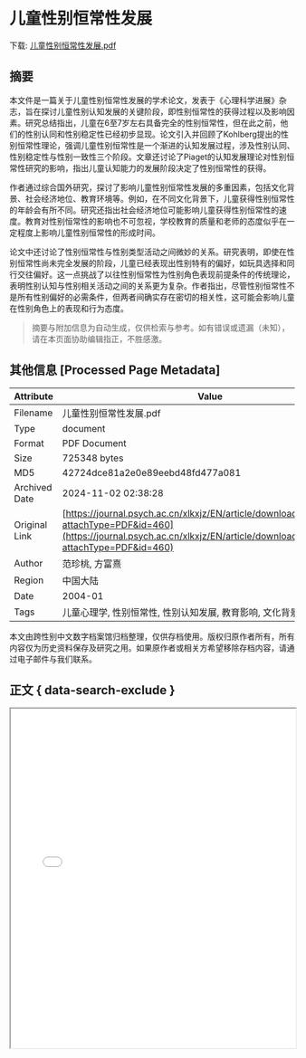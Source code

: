 # 儿童性别恒常性发展

<!-- tcd_download_link -->
下载: <a href="../儿童性别恒常性发展.pdf" download>儿童性别恒常性发展.pdf</a>
<!-- tcd_download_link_end -->

## 摘要

<!-- tcd_abstract -->
本文件是一篇关于儿童性别恒常性发展的学术论文，发表于《心理科学进展》杂志，旨在探讨儿童性别认知发展的关键阶段，即性别恒常性的获得过程以及影响因素。研究总结指出，儿童在6至7岁左右具备完全的性别恒常性，但在此之前，他们的性别认同和性别稳定性已经初步显现。论文引入并回顾了Kohlberg提出的性别恒常性理论，强调儿童性别恒常性是一个渐进的认知发展过程，涉及性别认同、性别稳定性与性别一致性三个阶段。文章还讨论了Piaget的认知发展理论对性别恒常性研究的影响，指出儿童认知能力的发展阶段决定了性别恒常性的获得。

作者通过综合国外研究，探讨了影响儿童性别恒常性发展的多重因素，包括文化背景、社会经济地位、教育环境等。例如，在不同文化背景下，儿童获得性别恒常性的年龄会有所不同。研究还指出社会经济地位可能影响儿童获得性别恒常性的速度。教育对性别恒常性的影响也不可忽视，学校教育的质量和老师的态度似乎在一定程度上影响儿童性别恒常性的形成时间。

论文中还讨论了性别恒常性与性别类型活动之间微妙的关系。研究表明，即使在性别恒常性尚未完全发展的阶段，儿童已经表现出性别特有的偏好，如玩具选择和同行交往偏好。这一点挑战了以往性别恒常性为性别角色表现前提条件的传统理论，表明性别认知与性别相关活动之间的关系更为复杂。作者指出，尽管性别恒常性不是所有性别偏好的必需条件，但两者间确实存在密切的相关性，这可能会影响儿童在性别角色上的表现和行为态度。

<!-- tcd_abstract_end -->

> 摘要与附加信息为自动生成，仅供检索与参考。如有错误或遗漏（未知），请在本页面协助编辑指正，不胜感激。

## 其他信息 [Processed Page Metadata]

| Attribute       | Value                                  |
|-----------------|----------------------------------------|
| Filename        | 儿童性别恒常性发展.pdf                             |
| Type            | document                                 |
| Format          | PDF Document                               |
| Size            | 725348 bytes                           |
| MD5             | 42724dce81a2e0e89eebd48fd477a081                                  |
| Archived Date   | 2024-11-02 02:38:28                             |
| Original Link   | [https://journal.psych.ac.cn/xlkxjz/EN/article/downloadArticleFile.do?attachType=PDF&id=460](https://journal.psych.ac.cn/xlkxjz/EN/article/downloadArticleFile.do?attachType=PDF&id=460)                         |
| Author          | 范珍桃, 方富熹                               |
| Region          | 中国大陆                               |
| Date            | 2004-01                                 |
| Tags            | 儿童心理学, 性别恒常性, 性别认知发展, 教育影响, 文化背景                                 |

本文由跨性别中文数字档案馆归档整理，仅供存档使用。版权归原作者所有，所有内容仅为历史资料保存及研究之用。如果原作者或相关方希望移除存档内容，请通过电子邮件与我们联系。

## 正文 { data-search-exclude }

<!-- tcd_main_text -->
<iframe src="../儿童性别恒常性发展.pdf" width="100%" height="600px">
    <p>无法显示PDF，请下载查看。</p>
</iframe>
<!-- tcd_main_text_end -->


